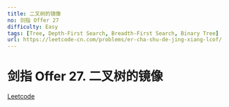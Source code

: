 ```yaml
---
title: 二叉树的镜像
no: 剑指 Offer 27
difficulty: Easy
tags: [Tree, Depth-First Search, Breadth-First Search, Binary Tree]
url: https://leetcode-cn.com/problems/er-cha-shu-de-jing-xiang-lcof/
---
```


# 剑指 Offer 27. 二叉树的镜像

[Leetcode](https://leetcode-cn.com/problems/er-cha-shu-de-jing-xiang-lcof/)

